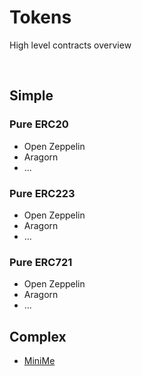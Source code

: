 # Tokens

High level contracts overview

<br>

## Simple

### Pure ERC20

* Open Zeppelin
* Aragorn
* ...

### Pure ERC223

* Open Zeppelin
* Aragorn
* ...

### Pure ERC721

* Open Zeppelin
* Aragorn
* ...

## Complex

* [MiniMe](MiniMe.md)

<br>
